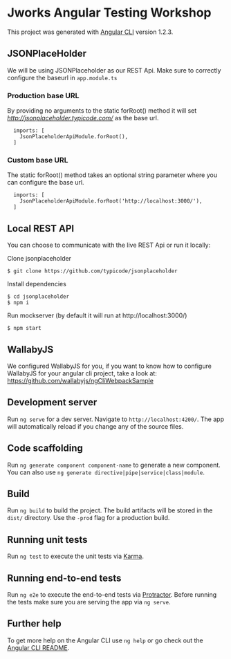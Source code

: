 # Jworks Angular Testing Workshop

This project was generated with [Angular CLI](https://github.com/angular/angular-cli) version 1.2.3.

## JSONPlaceHolder

We will be using JSONPlaceholder as our REST Api.
Make sure to correctly configure the baseurl in `app.module.ts`

### Production base URL
By providing no arguments to the static forRoot() method it will set *http://jsonplaceholder.typicode.com/*
as the base url.
```
  imports: [
    JsonPlaceholderApiModule.forRoot(),
  ]
```

### Custom base URL
The static forRoot() method takes an optional string parameter where you can configure the base url.
```
  imports: [
    JsonPlaceholderApiModule.forRoot('http://localhost:3000/'),
  ]
```

## Local REST API

You can choose to communicate with the live REST Api or run it locally:

Clone jsonplaceholder
```
$ git clone https://github.com/typicode/jsonplaceholder
```

Install dependencies
```
$ cd jsonplaceholder
$ npm i
```

Run mockserver (by default it will run at http://localhost:3000/)
```
$ npm start
```


## WallabyJS

We configured WallabyJS for you, if you want to know how to configure WallabyJS for your angular cli project, take a look at: https://github.com/wallabyjs/ngCliWebpackSample

## Development server

Run `ng serve` for a dev server. Navigate to `http://localhost:4200/`. The app will automatically reload if you change any of the source files.

## Code scaffolding

Run `ng generate component component-name` to generate a new component. You can also use `ng generate directive|pipe|service|class|module`.

## Build

Run `ng build` to build the project. The build artifacts will be stored in the `dist/` directory. Use the `-prod` flag for a production build.

## Running unit tests

Run `ng test` to execute the unit tests via [Karma](https://karma-runner.github.io).

## Running end-to-end tests

Run `ng e2e` to execute the end-to-end tests via [Protractor](http://www.protractortest.org/).
Before running the tests make sure you are serving the app via `ng serve`.

## Further help

To get more help on the Angular CLI use `ng help` or go check out the [Angular CLI README](https://github.com/angular/angular-cli/blob/master/README.md).

